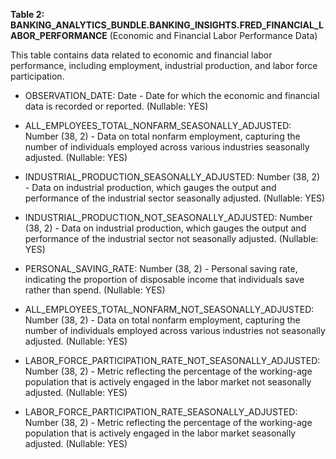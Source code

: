 **Table 2: BANKING_ANALYTICS_BUNDLE.BANKING_INSIGHTS.FRED_FINANCIAL_LABOR_PERFORMANCE** (Economic and Financial Labor Performance Data)

This table contains data related to economic and financial labor performance, including employment, industrial production, and labor force participation.

- OBSERVATION_DATE: Date - Date for which the economic and financial data is recorded or reported. (Nullable: YES)

- ALL_EMPLOYEES_TOTAL_NONFARM_SEASONALLY_ADJUSTED: Number (38, 2) - Data on total nonfarm employment, capturing the number of individuals employed across various industries seasonally adjusted. (Nullable: YES)

- INDUSTRIAL_PRODUCTION_SEASONALLY_ADJUSTED: Number (38, 2) - Data on industrial production, which gauges the output and performance of the industrial sector seasonally adjusted. (Nullable: YES)

- INDUSTRIAL_PRODUCTION_NOT_SEASONALLY_ADJUSTED: Number (38, 2) - Data on industrial production, which gauges the output and performance of the industrial sector not seasonally adjusted. (Nullable: YES)

- PERSONAL_SAVING_RATE: Number (38, 2) - Personal saving rate, indicating the proportion of disposable income that individuals save rather than spend. (Nullable: YES)

- ALL_EMPLOYEES_TOTAL_NONFARM_NOT_SEASONALLY_ADJUSTED: Number (38, 2) - Data on total nonfarm employment, capturing the number of individuals employed across various industries not seasonally adjusted. (Nullable: YES)

- LABOR_FORCE_PARTICIPATION_RATE_NOT_SEASONALLY_ADJUSTED: Number (38, 2) - Metric reflecting the percentage of the working-age population that is actively engaged in the labor market not seasonally adjusted. (Nullable: YES)

- LABOR_FORCE_PARTICIPATION_RATE_SEASONALLY_ADJUSTED: Number (38, 2) - Metric reflecting the percentage of the working-age population that is actively engaged in the labor market seasonally adjusted. (Nullable: YES)